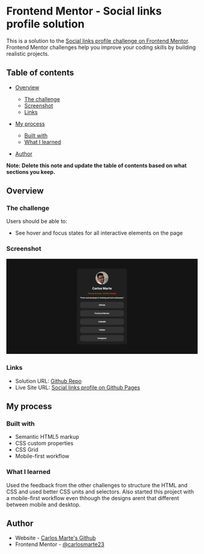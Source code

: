 # Frontend Mentor - Social links profile solution

This is a solution to the [Social links profile challenge on Frontend Mentor](https://www.frontendmentor.io/challenges/social-links-profile-UG32l9m6dQ). Frontend Mentor challenges help you improve your coding skills by building realistic projects.

## Table of contents

- [Overview](#overview)
  - [The challenge](#the-challenge)
  - [Screenshot](#screenshot)
  - [Links](#links)
- [My process](#my-process)

  - [Built with](#built-with)
  - [What I learned](#what-i-learned)

- [Author](#author)

**Note: Delete this note and update the table of contents based on what sections you keep.**

## Overview

### The challenge

Users should be able to:

- See hover and focus states for all interactive elements on the page

### Screenshot

![Screen shot of final webpage](./screenshot.jpg)

### Links

- Solution URL: [Github Repo](https://github.com/carlosmarte23/fem-social-links-profile)
- Live Site URL: [Social links profile on Github Pages](https://carlosmarte23.github.io/fem-social-links-profile/)

## My process

### Built with

- Semantic HTML5 markup
- CSS custom properties
- CSS Grid
- Mobile-first workflow

### What I learned

Used the feedback from the other challenges to structure the HTML and CSS and used better CSS units and selectors. Also started this project with a mobile-first workflow even thhough the designs arent that different between mobile and desktop.

## Author

- Website - [Carlos Marte's Github](https://github.com/carlosmarte23)
- Frontend Mentor - [@carlosmarte23](https://www.frontendmentor.io/profile/carlosmarte23)
